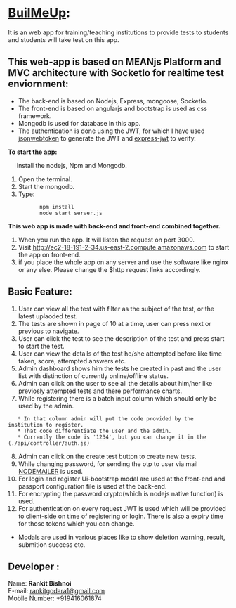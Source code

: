 # [BuilMeUp](https://github.com/rankitbishnoi/buildmeup):
It is an web app for training/teaching institutions to provide tests to students and students will take test on this app.

## This web-app is based on MEANjs Platform and MVC architecture with SocketIo for realtime test enviornment:
* The back-end is based on Nodejs, Express, mongoose, SocketIo.
* The front-end is based on angularjs and bootstrap is used as css framework.
* Mongodb is used for database in this app.
* The authentication is done using the JWT, for which I have used [jsonwebtoken](https://www.npmjs.com/package/jsonwebtoken) to generate the JWT and [express-jwt](https://www.npmjs.com/package/express-jwt) to verify.

**To start the app:**

     Install the nodejs, Npm and Mongodb.

1. Open the terminal.
2. Start the mongodb.
3. Type:
```
          npm install
          node start server.js
```

**This web app is made with back-end and front-end combined together.**
1. When you run the app. It will listen the request on port 3000.
2. Visit http://ec2-18-191-2-34.us-east-2.compute.amazonaws.com to start the app on front-end.
3. if you place the whole app on any server and use the software like nginx or any else. Please change the $http request links accordingly.


## Basic Feature:

1. User can view all the test with filter as the subject of the test, or the latest uplaoded test.
2. The tests are shown in page of 10 at a time, user can press next or previous to navigate.
3. User can click the test to see the description of the test and press start to start the test.
4. User can view the details of the test he/she attempted before like time taken, score, attempted answers etc.
5. Admin dashboard shows him the tests he created in past and the user list with distinction of currently online/offline status.
6. Admin can click on the user to see all the details about him/her like previosly attempted tests and there performance charts.
7. While registering there is a batch input column which should only be used by the admin.
```
   * In that column admin will put the code provided by the institution to register.
   * That code differentiate the user and the admin.
   * Currently the code is '1234', but you can change it in the (./api/controller/auth.js)
```
8. Admin can click on the create test button to create new tests.
9. While changing password, for sending the otp to user via mail [NODEMAILER](https://www.npmjs.com/package/nodemailer) is used.
10. For login and register Ui-bootstrap modal are used at the front-end and passport configuration file is used at the back-end.
11. For encrypting the password crypto(which is nodejs native function) is used.
12. For authentication on every request JWT is used which will be provided to client-side on time of registering or login. There is also a expiry time for those tokens which you can change.


* Modals are used in various places like to show deletion warning, result, submition success etc.

## Developer :
Name: **Rankit Bishnoi**   
E-mail: rankitgodara1@gmail.com   
Mobile Number: +919416061874   
